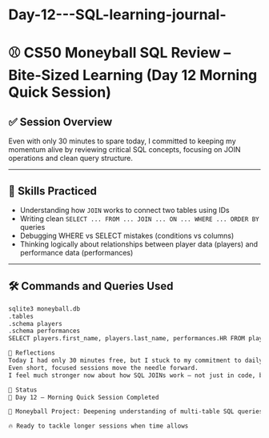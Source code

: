 # Day-12---SQL-learning-journal-

# ⚾ CS50 Moneyball SQL Review – Bite-Sized Learning (Day 12 Morning Quick Session)

## ✅ Session Overview

Even with only 30 minutes to spare today, I committed to keeping my momentum alive by reviewing critical SQL concepts, focusing on JOIN operations and clean query structure.

---

## 🧠 Skills Practiced

- Understanding how `JOIN` works to connect two tables using IDs
- Writing clean `SELECT ... FROM ... JOIN ... ON ... WHERE ... ORDER BY` queries
- Debugging WHERE vs SELECT mistakes (conditions vs columns)
- Thinking logically about relationships between player data (players) and performance data (performances)

---

## 🛠️ Commands and Queries Used

```bash
sqlite3 moneyball.db
.tables
.schema players
.schema performances
SELECT players.first_name, players.last_name, performances.HR FROM players JOIN performances ON players.id = performances.player_id WHERE performances.year = 2000 AND performances.HR >= 40 ORDER BY players.last_name;

🌱 Reflections
Today I had only 30 minutes free, but I stuck to my commitment to daily learning.
Even short, focused sessions move the needle forward.
I feel much stronger now about how SQL JOINs work — not just in code, but in real thinking: bridging two worlds together via IDs.

📅 Status
📖 Day 12 — Morning Quick Session Completed

🚀 Moneyball Project: Deepening understanding of multi-table SQL queries

🔥 Ready to tackle longer sessions when time allows


